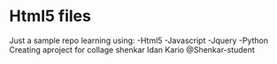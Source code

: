 # Html5 files
Just a sample repo learning using:
-Html5
-Javascript 
-Jquery
-Python
Creating aproject for collage shenkar
Idan Kario @Shenkar-student
